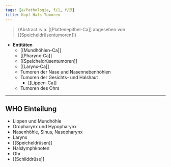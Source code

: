 ```yaml
---
tags: [a/Pathologie, f/🦀, f/👂]
title: Kopf-Hals-Tumoren
---
```

> (Abstract::v.a. [[Plattenepithel-Ca]] abgesehen von [[Speicheldrüsentumoren]])
- **Entitäten**
	- [[Mundhöhlen-Ca]]
	- [[Pharynx-Ca]]
	- [[Speicheldrüsentumoren]]
	- [[Larynx-Ca]]
	- Tumoren der Nase und Nasennebenhöhlen
	- Tumoren der Gesichts- und Halshaut
		- [[Lippen-Ca]]
	- Tumoren des Ohrs
---
## WHO Einteilung
- Lippen und Mundhöhle
- Oropharynx und Hypopharynx
- Nasenhöhle, Sinus, Nasopharynx
- Larynx
- [[Speicheldrüsen]]
- Halslymphknoten
- Ohr
- [[Schilddrüse]]